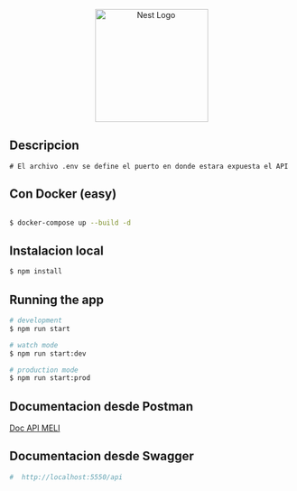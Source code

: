 <p align="center">
  <a href="http://nestjs.com/" target="blank"><img src="https://nestjs.com/img/logo-small.svg" width="200" alt="Nest Logo" /></a>
</p>



## Descripcion 
```
# El archivo .env se define el puerto en donde estara expuesta el API

```


## Con Docker (easy)

```bash

$ docker-compose up --build -d

```


## Instalacion local

```bash
$ npm install
```

## Running the app

```bash
# development
$ npm run start

# watch mode
$ npm run start:dev

# production mode
$ npm run start:prod
```



## Documentacion desde Postman 
<a href="https://documenter.getpostman.com/view/20437183/VUjQo5PE" target="_blank">Doc API MELI</a>

## Documentacion desde Swagger 
```bash
#  http://localhost:5550/api
``` 

